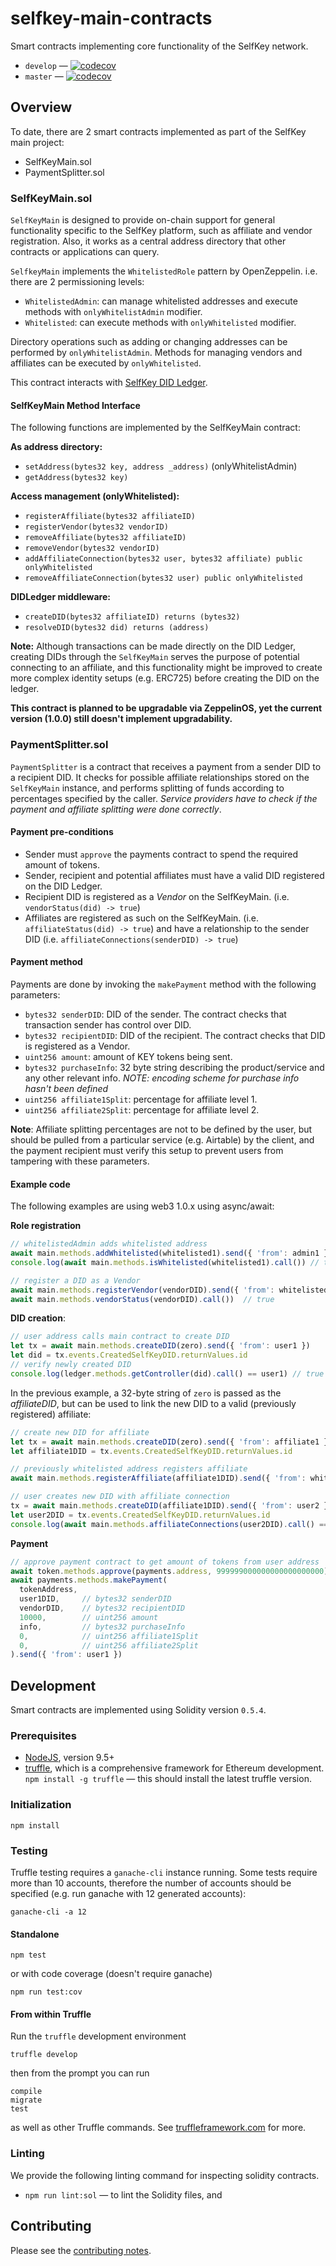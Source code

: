 # selfkey-main-contracts

Smart contracts implementing core functionality of the SelfKey network.

* `develop` — [![codecov](https://codecov.io/gh/SelfKeyFoundation/selfkey-main-contracts/branch/develop/graph/badge.svg)](https://codecov.io/gh/SelfKeyFoundation/selfkey-claim-registry)
* `master` — [![codecov](https://codecov.io/gh/SelfKeyFoundation/selfkey-claim-registry/branch/master/graph/badge.svg)](https://codecov.io/gh/SelfKeyFoundation/selfkey-main-contracts)

## Overview

To date, there are 2 smart contracts implemented as part of the SelfKey main project:

* SelfKeyMain.sol
* PaymentSplitter.sol

### SelfKeyMain.sol

`SelfKeyMain` is designed to provide on-chain support for general functionality specific to the SelfKey
platform, such as affiliate and vendor registration. Also, it works as a central address directory that other
contracts or applications can query.

`SelfkeyMain` implements the `WhitelistedRole` pattern by OpenZeppelin. i.e. there are 2 permissioning levels:

* `WhitelistedAdmin`: can manage whitelisted addresses and execute methods with `onlyWhitelistAdmin` modifier.
* `Whitelisted`: can execute methods with `onlyWhitelisted` modifier.

Directory operations such as adding or changing addresses can be performed by `onlyWhitelistAdmin`. Methods for
managing vendors and affiliates can be executed by `onlyWhitelisted`.

This contract interacts with [SelfKey DID Ledger](https://github.com/SelfKeyFoundation/selfkey-did-ledger).

#### SelfKeyMain Method Interface

The following functions are implemented by the SelfKeyMain contract:

**As address directory:**

* `setAddress(bytes32 key, address _address)` (onlyWhitelistAdmin)
* `getAddress(bytes32 key)`

**Access management (onlyWhitelisted):**

* `registerAffiliate(bytes32 affiliateID)`
* `registerVendor(bytes32 vendorID)`
* `removeAffiliate(bytes32 affiliateID)`
* `removeVendor(bytes32 vendorID)`
* `addAffiliateConnection(bytes32 user, bytes32 affiliate) public onlyWhitelisted`
* `removeAffiliateConnection(bytes32 user) public onlyWhitelisted`

**DIDLedger middleware:**

* `createDID(bytes32 affiliateID) returns (bytes32)`
* `resolveDID(bytes32 did) returns (address)`

**Note:** Although transactions can be made directly on the DID Ledger, creating DIDs through the `SelfKeyMain`
serves the purpose of potential connecting to an affiliate, and this functionality might be improved to create
more complex identity setups (e.g. ERC725) before creating the DID on the ledger.

**This contract is planned to be upgradable via ZeppelinOS, yet the current version (1.0.0) still doesn't implement upgradability.**

### PaymentSplitter.sol

`PaymentSplitter` is a contract that receives a payment from a sender DID to a recipient DID. It checks for
possible affiliate relationships stored on the `SelfKeyMain` instance, and performs splitting of funds
according to percentages specified by the caller. _Service providers have to check if the payment and
affiliate splitting were done correctly_.

#### Payment pre-conditions

* Sender must `approve` the payments contract to spend the required amount of tokens.
* Sender, recipient and potential affiliates must have a valid DID registered on the DID Ledger.
* Recipient DID is registered as a _Vendor_ on the SelfKeyMain. (i.e. `vendorStatus(did) -> true`)
* Affiliates are registered as such on the SelfKeyMain. (i.e. `affiliateStatus(did) -> true`) and have a relationship to the sender DID (i.e. `affiliateConnections(senderDID) -> true`)

#### Payment method

Payments are done by invoking the `makePayment` method with the following parameters:

* `bytes32 senderDID`: DID of the sender. The contract checks that transaction sender has control over DID.
* `bytes32 recipientDID`: DID of the recipient. The contract checks that DID is registered as a Vendor.
* `uint256 amount`: amount of KEY tokens being sent.
* `bytes32 purchaseInfo`: 32 byte string describing the product/service and any other relevant info.
_NOTE: encoding scheme for purchase info hasn't been defined_
* `uint256 affiliate1Split`: percentage for affiliate level 1.
* `uint256 affiliate2Split`: percentage for affiliate level 2.

**Note**: Affiliate splitting percentages are not to be defined by the user, but should be pulled from a particular service (e.g. Airtable) by the client, and the payment recipient must verify this setup to prevent users from tampering with these parameters.

#### Example code

The following examples are using web3 1.0.x using async/await:

**Role registration**

```javascript
// whitelistedAdmin adds whitelisted address
await main.methods.addWhitelisted(whitelisted1).send({ 'from': admin1 })
console.log(await main.methods.isWhitelisted(whitelisted1).call()) // true

// register a DID as a Vendor
await main.methods.registerVendor(vendorDID).send({ 'from': whitelisted1 })
await main.methods.vendorStatus(vendorDID).call())  // true
```

**DID creation**:

```javascript
// user address calls main contract to create DID
let tx = await main.methods.createDID(zero).send({ 'from': user1 })
let did = tx.events.CreatedSelfKeyDID.returnValues.id
// verify newly created DID
console.log(ledger.methods.getController(did).call() == user1) // true
```

In the previous example, a 32-byte string of `zero` is passed as the _affiliateDID_, but can be used to link
the new DID to a valid (previously registered) affiliate:

```javascript
// create new DID for affiliate
let tx = await main.methods.createDID(zero).send({ 'from': affiliate1 })
let affiliate1DID = tx.events.CreatedSelfKeyDID.returnValues.id

// previously whitelisted address registers affiliate
await main.methods.registerAffiliate(affiliate1DID).send({ 'from': whitelisted1 })

// user creates new DID with affiliate connection
tx = await main.methods.createDID(affiliate1DID).send({ 'from': user2 })
let user2DID = tx.events.CreatedSelfKeyDID.returnValues.id
console.log(await main.methods.affiliateConnections(user2DID).call() == affiliate1DID) // true
```

**Payment**

```javascript
// approve payment contract to get amount of tokens from user address
await token.methods.approve(payments.address, 999999000000000000000000).send({ 'from': user1 })
await payments.methods.makePayment(
  tokenAddress,
  user1DID,     // bytes32 senderDID
  vendorDID,    // bytes32 recipientDID
  10000,        // uint256 amount
  info,         // bytes32 purchaseInfo
  0,            // uint256 affiliate1Split
  0,            // uint256 affiliate2Split
).send({ 'from': user1 })
```

## Development

Smart contracts are implemented using Solidity version `0.5.4`.

### Prerequisites

* [NodeJS](htps://nodejs.org), version 9.5+
* [truffle](http://truffleframework.com/), which is a comprehensive framework for Ethereum development. `npm install -g truffle` — this should install the latest truffle version.

### Initialization

    npm install

### Testing

Truffle testing requires a `ganache-cli` instance running. Some tests require more than 10 accounts, therefore
the number of accounts should be specified (e.g. run ganache with 12 generated accounts):

    ganache-cli -a 12

#### Standalone

    npm test

or with code coverage (doesn't require ganache)

    npm run test:cov

#### From within Truffle

Run the `truffle` development environment

    truffle develop

then from the prompt you can run

    compile
    migrate
    test

as well as other Truffle commands. See [truffleframework.com](http://truffleframework.com) for more.

### Linting

We provide the following linting command for inspecting solidity contracts.

* `npm run lint:sol` — to lint the Solidity files, and

## Contributing

Please see the [contributing notes](CONTRIBUTING.md).
